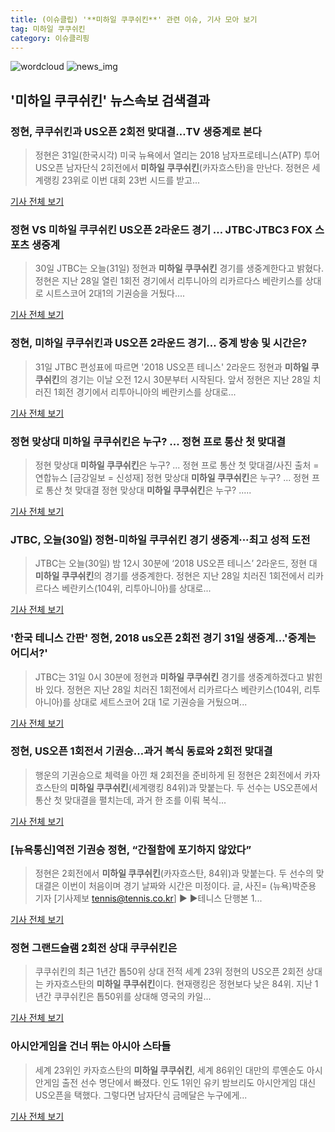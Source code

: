 ```yaml
---
title: (이슈클립) '**미하일 쿠쿠쉬킨**' 관련 이슈, 기사 모아 보기
tag: 미하일 쿠쿠쉬킨
category: 이슈클리핑
---
```

![wordcloud](https://s3.ap-northeast-2.amazonaws.com/lyrics101-wordcloud/2018-08-31-1535647082.png)
![news_img](https://user-images.githubusercontent.com/42597476/44507050-1206f400-a6e4-11e8-8d98-7ffbfebb353f.png)
## **'**미하일 쿠쿠쉬킨**'** 뉴스속보 검색결과
### 정현, 쿠쿠쉬킨과 US오픈 2회전 맞대결…TV 생중계로 본다

>정현은 31일(한국시각) 미국 뉴욕에서 열리는 2018 남자프로테니스(ATP) 투어 US오픈 남자단식 2히전에서 **미하일 쿠쿠쉬킨**(카자흐스탄)을 만난다. 정현은 세계랭킹 23위로 이번 대회 23번 시드를 받고...

<a href="http://www.mydaily.co.kr/new_yk/html/read.php?newsid=201808310048187338&ext=na" target="_blank">기사 전체 보기</a>

### 정현 VS **미하일 쿠쿠쉬킨** US오픈 2라운드 경기 … JTBC·JTBC3 FOX 스포츠 생중계

>30일 JTBC는 오늘(31일) 정현과 **미하일 쿠쿠쉬킨** 경기를 생중계한다고 밝혔다. 정현은 지난 28일 열린 1회전 경기에서 리투니아의 리카르다스 베란키스를 상대로 시트스코어 2대1의 기권승을 거뒀다....

<a href="http://www.topdaily.kr/news/articleView.html?idxno=55070" target="_blank">기사 전체 보기</a>

### 정현, **미하일 쿠쿠쉬킨**과 US오픈 2라운드 경기… 중계 방송 및 시간은?

>31일 JTBC 편성표에 따르면 '2018 US오픈 테니스' 2라운드 정현과 **미하일 쿠쿠쉬킨**의 경기는 이날 오전 12시 30분부터 시작된다.  앞서 정현은 지난 28일 치러진 1회전 경기에서 리투아니아의 베란키스를 상대로...

<a href="http://www.kyeongin.com/main/view.php?key=20180831000106407" target="_blank">기사 전체 보기</a>

### 정현 맞상대 **미하일 쿠쿠쉬킨**은 누구? ... 정현 프로 통산 첫 맞대결

>정현 맞상대 **미하일 쿠쿠쉬킨**은 누구? ... 정현 프로 통산 첫 맞대결/사진 출처 = 연합뉴스 [금강일보 = 신성재] 정현 맞상대 **미하일 쿠쿠쉬킨**은 누구? ... 정현 프로 통산 첫 맞대결 정현 맞상대 **미하일 쿠쿠쉬킨**은 누구? .....

<a href="http://www.ggilbo.com/news/articleView.html?idxno=541264" target="_blank">기사 전체 보기</a>

### JTBC, 오늘(30일) 정현-**미하일 쿠쿠쉬킨** 경기 생중계···최고 성적 도전

>JTBC는 오늘(30일) 밤 12시 30분에 ‘2018 US오픈 테니스’ 2라운드, 정현 대 **미하일 쿠쿠쉬킨**의 경기를 생중계한다. 정현은 지난 28일 치러진 1회전에서 리카르다스 베란키스(104위, 리투아니아)를 상대로...

<a href="http://www.sedaily.com/NewsView/1S3K8N02AT" target="_blank">기사 전체 보기</a>

### '한국 테니스 간판' 정현, 2018 us오픈 2회전 경기 31일 생중계…'중계는 어디서?'

>JTBC는 31일 0시 30분에 정현과 **미하일 쿠쿠쉬킨** 경기를 생중계하겠다고 밝힌 바 있다. 정현은 지난 28일 치러진 1회전에서 리카르다스 베란키스(104위, 리투아니아)를 상대로 세트스코어 2대 1로 기권승을 거뒀으며...

<a href="http://www.topstarnews.net/news/articleView.html?idxno=474137" target="_blank">기사 전체 보기</a>

### 정현, US오픈 1회전서 기권승…과거 복식 동료와 2회전 맞대결

>행운의 기권승으로 체력을 아낀 채 2회전을 준비하게 된 정현은 2회전에서 카자흐스탄의 **미하일 쿠쿠쉬킨**(세계랭킹 84위)과 맞붙는다. 두 선수는 US오픈에서 통산 첫 맞대결을 펼치는데, 과거 한 조를 이뤄 복식...

<a href="http://www.sportsworldi.com/content/html/2018/08/29/20180829644271.html" target="_blank">기사 전체 보기</a>

### [뉴욕통신]역전 기권승 정현, “간절함에 포기하지 않았다”

>정현은 2회전에서 **미하일 쿠쿠쉬킨**(카자흐스탄, 84위)과 맞붙는다. 두 선수의 맞대결은 이번이 처음이며 경기 날짜와 시간은 미정이다.  글, 사진= (뉴욕)박준용 기자 [기사제보 tennis@tennis.co.kr] ▶  ▶테니스 단행본 1...

<a href="http://tennis.co.kr/Home/Gateway?seq_no=29739" target="_blank">기사 전체 보기</a>

### 정현 그랜드슬램 2회전 상대 쿠쿠쉬킨은

>쿠쿠쉬킨의 최근 1년간 톱50위 상대 전적 세계 23위 정현의 US오픈 2회전 상대는 카자흐스탄의 **미하일 쿠쿠쉬킨**이다. 현재랭킹은 정현보다 낮은 84위. 지난 1년간 쿠쿠쉬킨은 톱50위를 상대해 영국의 카일...

<a href="http://www.tennispeople.kr/news/articleView.html?idxno=9203" target="_blank">기사 전체 보기</a>

### 아시안게임을 건너 뛰는 아시아 스타들

>세계 23위인 카자흐스탄의 **미하일 쿠쿠쉬킨**, 세계 86위인 대만의 루옌순도 아시안게임 출전 선수 명단에서 빠졌다. 인도 1위인 유키 밤브리도 아시안게임 대신 US오픈을 택했다. 그렇다면 남자단식 금메달은 누구에게...

<a href="http://www.tennispeople.kr/news/articleView.html?idxno=9126" target="_blank">기사 전체 보기</a>


